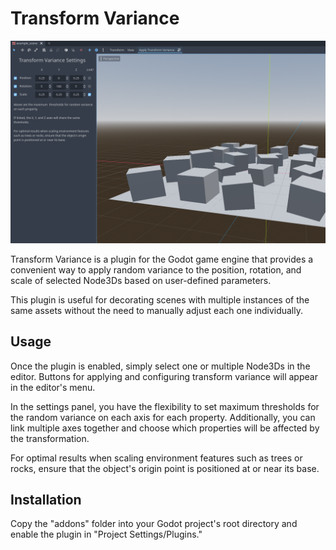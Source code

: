# Transform Variance

![main](screenshots/main.png)

Transform Variance is a plugin for the Godot game engine that provides a convenient way to apply random variance to the position, rotation, and scale of selected Node3Ds based on user-defined parameters.

This plugin is useful for decorating scenes with multiple instances of the same assets without the need to manually adjust each one individually.

## Usage

Once the plugin is enabled, simply select one or multiple Node3Ds in the editor. Buttons for applying and configuring transform variance will appear in the editor's menu.

In the settings panel, you have the flexibility to set maximum thresholds for the random variance on each axis for each property. Additionally, you can link multiple axes together and choose which properties will be affected by the transformation.

For optimal results when scaling environment features such as trees or rocks, ensure that the object's origin point is positioned at or near its base.

## Installation

Copy the "addons" folder into your Godot project's root directory and enable the plugin in "Project Settings/Plugins."
